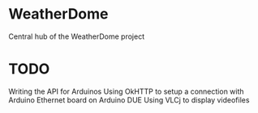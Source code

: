 # WeatherDome
Central hub of the WeatherDome project

# TODO
Writing the API for Arduinos
Using OkHTTP to setup a connection with Arduino Ethernet board on Arduino DUE
Using VLCj to display videofiles
